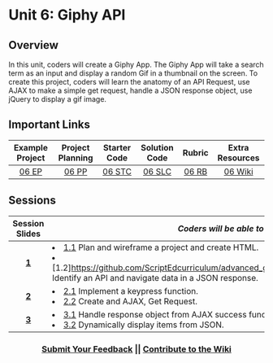# Unit 6: Giphy API


## Overview
In this unit, coders will create a Giphy App. The Giphy App will take a search term as an input and display a random Gif in a thumbnail on the screen. To create this project, coders will learn the anatomy of an API Request, use AJAX to make a simple get request, handle a JSON response object, use jQuery to display a gif image.


## Important Links

| Example Project | Project Planning |  Starter Code | Solution Code  | Rubric | Extra Resources |
|:-------:|:-------:|:-------:|:-------:|:-------:|:-------:|
|[06 EP](https://scriptedcurriculum.github.io/advanced_giphy_solution/)|[06 PP](https://docs.google.com/document/d/1LJcfvOTUZHwjdjZMU-94r5tXVEYmhJjb6ExYJf0zSQ8/edit)|[06 STC](https://github.com/ScriptEdcurriculum/advanced_giphy_startercode/blob/master/INSTRUCTIONS.md)|[06 SLC](https://github.com/ScriptEdcurriculum/advanced_giphy_solution) | [06 RB](https://drive.google.com/open?id=1NhN9GCw6g9ySGZYSW3yMyM0Ld-Hjpo0fNJJgY7u1rvo)|[06 Wiki](https://github.com/ScriptEdcurriculum/curriculum17-18/wiki/2.-Advanced#unit-6-giphy)|

## Sessions 
|Session Slides|*Coders will be able to ...*|Homework|
|:-------:|-------|:-------|
|[**1**](https://docs.google.com/presentation/d/1G3Df8eYHATleI4NXpeascOawCNM8On4Tm_DWyo2ZxSw/edit#slide=id.g1e220fa94a_0_26)|  <li> [1.1](https://github.com/ScriptEdcurriculum/advanced_giphy_solution/blob/1.1/index.html) Plan and wireframe a project and create HTML. </li> <li> [1.2]https://github.com/ScriptEdcurriculum/advanced_giphy_solution/blob/1.2/index.html) Identify an API and navigate data in a JSON response. </li>|Add Styling|
|[**2**](https://docs.google.com/presentation/d/1G3Df8eYHATleI4NXpeascOawCNM8On4Tm_DWyo2ZxSw/edit#slide=id.g1f587f6424_5_5)| <li> [2.1](https://github.com/ScriptEdcurriculum/advanced_giphy_solution/blob/2.1/js/script.js) Implement a keypress function. </li> <li> [2.2](https://github.com/ScriptEdcurriculum/advanced_giphy_solution/blob/2.2/js/script.js) Create and AJAX, Get Request. </li> |Work on Project|
|[**3**](https://docs.google.com/presentation/d/1G3Df8eYHATleI4NXpeascOawCNM8On4Tm_DWyo2ZxSw/edit#slide=id.g1e220fa94a_0_4)| <li> [3.1](https://github.com/ScriptEdcurriculum/advanced_giphy_solution/blob/3.1/js/script.js) Handle response object from AJAX success function. </li> <li> [3.2](https://github.com/ScriptEdcurriculum/advanced_giphy_solution/blob/3.2/js/script.js) Dynamically display items from JSON. </li> |Submit Project|

<h3 align="center"><a href="https://docs.google.com/forms/d/e/1FAIpQLSdmoYjRk6tqJHI5Y1ELjOZ7tiYj58dmoIBEeUaXK5ciIdljIg/viewform">Submit Your Feedback</a> || <a href="https://github.com/ScriptEdcurriculum/curriculum17-18/wiki/2.-Advanced#unit-6-giphy">Contribute to the Wiki</a></h3>

